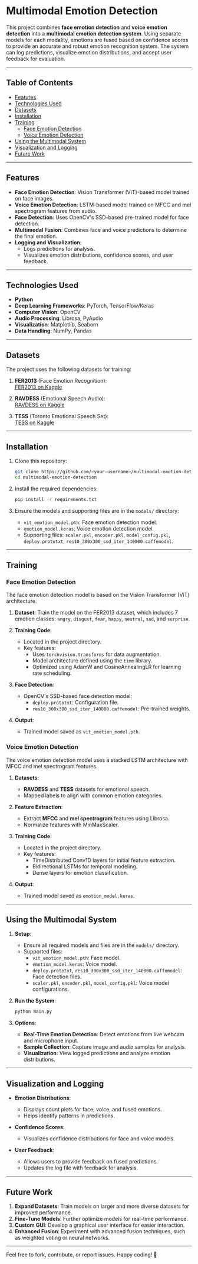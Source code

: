 
# Multimodal Emotion Detection

This project combines **face emotion detection** and **voice emotion detection** into a **multimodal emotion detection system**. Using separate models for each modality, emotions are fused based on confidence scores to provide an accurate and robust emotion recognition system. The system can log predictions, visualize emotion distributions, and accept user feedback for evaluation.

---

## Table of Contents

- [Features](#features)
- [Technologies Used](#technologies-used)
- [Datasets](#datasets)
- [Installation](#installation)
- [Training](#training)
  - [Face Emotion Detection](#face-emotion-detection)
  - [Voice Emotion Detection](#voice-emotion-detection)
- [Using the Multimodal System](#using-the-multimodal-system)
- [Visualization and Logging](#visualization-and-logging)
- [Future Work](#future-work)

---

## Features

- **Face Emotion Detection**: Vision Transformer (ViT)-based model trained on face images.
- **Voice Emotion Detection**: LSTM-based model trained on MFCC and mel spectrogram features from audio.
- **Face Detection**: Uses OpenCV's SSD-based pre-trained model for face detection.
- **Multimodal Fusion**: Combines face and voice predictions to determine the final emotion.
- **Logging and Visualization**:
  - Logs predictions for analysis.
  - Visualizes emotion distributions, confidence scores, and user feedback.

---

## Technologies Used

- **Python**
- **Deep Learning Frameworks**: PyTorch, TensorFlow/Keras
- **Computer Vision**: OpenCV
- **Audio Processing**: Librosa, PyAudio
- **Visualization**: Matplotlib, Seaborn
- **Data Handling**: NumPy, Pandas

---

## Datasets

The project uses the following datasets for training:

1. **FER2013** (Face Emotion Recognition):  
   [FER2013 on Kaggle](https://www.kaggle.com/datasets/msambare/fer2013)

2. **RAVDESS** (Emotional Speech Audio):  
   [RAVDESS on Kaggle](https://www.kaggle.com/datasets/uwrfkaggler/ravdess-emotional-speech-audio)

3. **TESS** (Toronto Emotional Speech Set):  
   [TESS on Kaggle](https://www.kaggle.com/datasets/ejlok1/toronto-emotional-speech-set-tess)

---

## Installation

1. Clone this repository:
   ```bash
   git clone https://github.com/<your-username>/multimodal-emotion-detection.git
   cd multimodal-emotion-detection
   ```

2. Install the required dependencies:
   ```bash
   pip install -r requirements.txt
   ```

3. Ensure the models and supporting files are in the `models/` directory:
   - `vit_emotion_model.pth`: Face emotion detection model.
   - `emotion_model.keras`: Voice emotion detection model.
   - Supporting files: `scaler.pkl`, `encoder.pkl`, `model_config.pkl`, `deploy.prototxt`, `res10_300x300_ssd_iter_140000.caffemodel`.

---

## Training

### Face Emotion Detection

The face emotion detection model is based on the Vision Transformer (ViT) architecture.

1. **Dataset**: Train the model on the FER2013 dataset, which includes 7 emotion classes: `angry`, `disgust`, `fear`, `happy`, `neutral`, `sad`, and `surprise`.

2. **Training Code**:
   - Located in the project directory.
   - Key features:
     - Uses `torchvision.transforms` for data augmentation.
     - Model architecture defined using the `timm` library.
     - Optimized using AdamW and CosineAnnealingLR for learning rate scheduling.

3. **Face Detection**:
   - OpenCV's SSD-based face detection model:
     - `deploy.prototxt`: Configuration file.
     - `res10_300x300_ssd_iter_140000.caffemodel`: Pre-trained weights.

4. **Output**:
   - Trained model saved as `vit_emotion_model.pth`.

### Voice Emotion Detection

The voice emotion detection model uses a stacked LSTM architecture with MFCC and mel spectrogram features.

1. **Datasets**: 
   - **RAVDESS** and **TESS** datasets for emotional speech.
   - Mapped labels to align with common emotion categories.

2. **Feature Extraction**:
   - Extract **MFCC** and **mel spectrogram** features using Librosa.
   - Normalize features with MinMaxScaler.

3. **Training Code**:
   - Located in the project directory.
   - Key features:
     - TimeDistributed Conv1D layers for initial feature extraction.
     - Bidirectional LSTMs for temporal modeling.
     - Dense layers for emotion classification.

4. **Output**:
   - Trained model saved as `emotion_model.keras`.

---

## Using the Multimodal System

1. **Setup**:
   - Ensure all required models and files are in the `models/` directory.
   - Supported files:
     - `vit_emotion_model.pth`: Face model.
     - `emotion_model.keras`: Voice model.
     - `deploy.prototxt`, `res10_300x300_ssd_iter_140000.caffemodel`: Face detection files.
     - `scaler.pkl`, `encoder.pkl`, `model_config.pkl`: Voice model configurations.

2. **Run the System**:
   ```bash
   python main.py
   ```

3. **Options**:
   - **Real-Time Emotion Detection**: Detect emotions from live webcam and microphone input.
   - **Sample Collection**: Capture image and audio samples for analysis.
   - **Visualization**: View logged predictions and analyze emotion distributions.

---

## Visualization and Logging

- **Emotion Distributions**:
  - Displays count plots for face, voice, and fused emotions.
  - Helps identify patterns in predictions.

- **Confidence Scores**:
  - Visualizes confidence distributions for face and voice models.

- **User Feedback**:
  - Allows users to provide feedback on fused predictions.
  - Updates the log file with feedback for analysis.

---

## Future Work

1. **Expand Datasets**: Train models on larger and more diverse datasets for improved performance.
2. **Fine-Tune Models**: Further optimize models for real-time performance.
3. **Custom GUI**: Develop a graphical user interface for easier interaction.
4. **Enhanced Fusion**: Experiment with advanced fusion techniques, such as weighted voting or neural networks.

---

Feel free to fork, contribute, or report issues. Happy coding! 🎉
